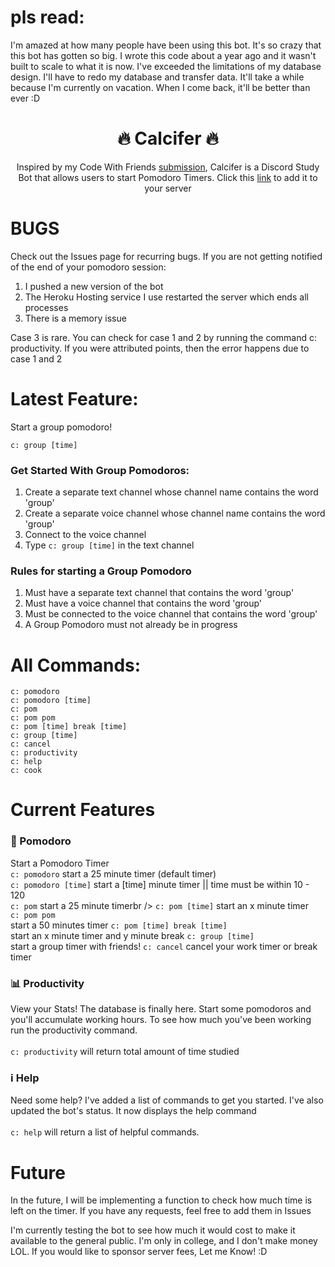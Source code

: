 <h1> pls read: </h1>
<p>
 I'm amazed at how many people have been using this bot. It's so crazy that this bot has gotten so big. I wrote this code about a year ago and it wasn't built to scale to what it is now. I've exceeded the limitations of my database design. I'll have to redo my database and transfer data. It'll take a while because I'm currently on vacation. When I come back, it'll be better than ever :D
 </p>

<h1 align="center">
 🔥 Calcifer 🔥
</h1>

<p align="center">
  Inspired by my Code With Friends <a href="https://github.com/andreidimaano/rodelo">submission</a>, Calcifer is a Discord Study Bot that allows users to start Pomodoro Timers. Click this <a href="https://discord.com/oauth2/authorize?client_id=781277794826715176&scope=bot">link</a> to add it to your server
</p>

# BUGS

Check out the Issues page for recurring bugs. 
If you are not getting notified of the end of your pomodoro session:
1. I pushed a new version of the bot
2. The Heroku Hosting service I use restarted the server which ends all processes
3. There is a memory issue

Case 3 is rare. You can check for case 1 and 2 by running the command c: productivity. If you were attributed points, then the error happens due to case 1 and 2



# Latest Feature:<br />
Start a group pomodoro!

```c: group [time]```

### Get Started With Group Pomodoros:
1. Create a separate text channel whose channel name contains the word 'group'
2. Create a separate voice channel whose channel name contains the word 'group'
3. Connect to the voice channel
4. Type `c: group [time]` in the text channel

### Rules for starting a Group Pomodoro
1. Must have a separate text channel that contains the word 'group' 
2. Must have a voice channel that contains the word 'group'
3. Must be connected to the voice channel that contains the word 'group'
4. A Group Pomodoro must not already be in progress

# All Commands:<br />
`c: pomodoro`<br />
`c: pomodoro [time]`<br />
`c: pom`<br />
`c: pom pom`<br />
`c: pom [time] break [time]`<br />
`c: group [time]`<br />
`c: cancel`<br />
`c: productivity`<br />
`c: help`<br />
`c: cook `<br />

# Current Features

### 🍅 Pomodoro
Start a Pomodoro Timer
<br />
`c: pomodoro` start a 25 minute timer (default timer)<br />
`c: pomodoro [time]` start a [time] minute timer || time must be within 10 - 120<br />
`c: pom` start a 25 minute timerbr />
`c: pom [time]` start an x minute timer <br />
`c: pom pom`<br /> start a 50 minutes timer
`c: pom [time] break [time]`<br /> start an x minute timer and y minute break
`c: group [time]`<br /> start a group timer with friends!
`c: cancel` cancel your work timer or break timer <br />

### 📊 Productivity
View your Stats! The database is finally here. Start some pomodoros and you'll accumulate working hours. To see how much you've been working run the productivity command.
<br /><br />
`c: productivity` will return total amount of time studied
<br />

### :information_source: Help
Need some help? I've added a list of commands to get you started. I've also updated the bot's status. It now displays the help command
<br /><br />
`c: help` will return a list of helpful commands.
<br />

# Future

In the future, I will be implementing a function to check how much time is left on the timer.
If you have any requests, feel free to add them in Issues

I'm currently testing the bot to see how much it would cost to make it available to the general public. I'm only in college, and I don't make money LOL. If you would like to sponsor server fees, Let me Know! :D

